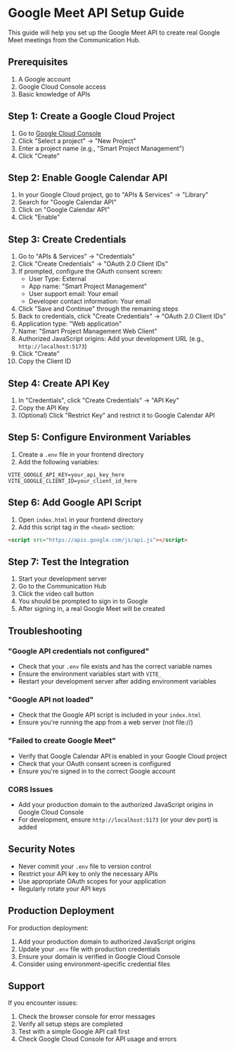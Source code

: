 # Google Meet API Setup Guide

This guide will help you set up the Google Meet API to create real Google Meet meetings from the Communication Hub.

## Prerequisites

1. A Google account
2. Google Cloud Console access
3. Basic knowledge of APIs

## Step 1: Create a Google Cloud Project

1. Go to [Google Cloud Console](https://console.cloud.google.com/)
2. Click "Select a project" → "New Project"
3. Enter a project name (e.g., "Smart Project Management")
4. Click "Create"

## Step 2: Enable Google Calendar API

1. In your Google Cloud project, go to "APIs & Services" → "Library"
2. Search for "Google Calendar API"
3. Click on "Google Calendar API"
4. Click "Enable"

## Step 3: Create Credentials

1. Go to "APIs & Services" → "Credentials"
2. Click "Create Credentials" → "OAuth 2.0 Client IDs"
3. If prompted, configure the OAuth consent screen:
   - User Type: External
   - App name: "Smart Project Management"
   - User support email: Your email
   - Developer contact information: Your email
4. Click "Save and Continue" through the remaining steps
5. Back to credentials, click "Create Credentials" → "OAuth 2.0 Client IDs"
6. Application type: "Web application"
7. Name: "Smart Project Management Web Client"
8. Authorized JavaScript origins: Add your development URL (e.g., `http://localhost:5173`)
9. Click "Create"
10. Copy the Client ID

## Step 4: Create API Key

1. In "Credentials", click "Create Credentials" → "API Key"
2. Copy the API Key
3. (Optional) Click "Restrict Key" and restrict it to Google Calendar API

## Step 5: Configure Environment Variables

1. Create a `.env` file in your frontend directory
2. Add the following variables:

```env
VITE_GOOGLE_API_KEY=your_api_key_here
VITE_GOOGLE_CLIENT_ID=your_client_id_here
```

## Step 6: Add Google API Script

1. Open `index.html` in your frontend directory
2. Add this script tag in the `<head>` section:

```html
<script src="https://apis.google.com/js/api.js"></script>
```

## Step 7: Test the Integration

1. Start your development server
2. Go to the Communication Hub
3. Click the video call button
4. You should be prompted to sign in to Google
5. After signing in, a real Google Meet will be created

## Troubleshooting

### "Google API credentials not configured"
- Check that your `.env` file exists and has the correct variable names
- Ensure the environment variables start with `VITE_`
- Restart your development server after adding environment variables

### "Google API not loaded"
- Check that the Google API script is included in your `index.html`
- Ensure you're running the app from a web server (not file://)

### "Failed to create Google Meet"
- Verify that Google Calendar API is enabled in your Google Cloud project
- Check that your OAuth consent screen is configured
- Ensure you're signed in to the correct Google account

### CORS Issues
- Add your production domain to the authorized JavaScript origins in Google Cloud Console
- For development, ensure `http://localhost:5173` (or your dev port) is added

## Security Notes

- Never commit your `.env` file to version control
- Restrict your API key to only the necessary APIs
- Use appropriate OAuth scopes for your application
- Regularly rotate your API keys

## Production Deployment

For production deployment:

1. Add your production domain to authorized JavaScript origins
2. Update your `.env` file with production credentials
3. Ensure your domain is verified in Google Cloud Console
4. Consider using environment-specific credential files

## Support

If you encounter issues:

1. Check the browser console for error messages
2. Verify all setup steps are completed
3. Test with a simple Google API call first
4. Check Google Cloud Console for API usage and errors 